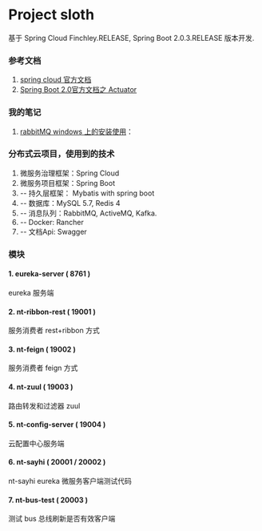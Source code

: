 # Project sloth

基于 Spring Cloud Finchley.RELEASE, Spring Boot 2.0.3.RELEASE 版本开发.

### 参考文档

1. [spring cloud 官方文档](http://cloud.spring.io/spring-cloud-static/Finchley.RELEASE/single/spring-cloud.html)
2. [Spring Boot 2.0官方文档之 Actuator](https://blog.csdn.net/alinyua/article/details/80009435)

### 我的笔记
1. [rabbitMQ windows 上的安装使用](http://note.youdao.com/noteshare?id=0b6edbde0c742173518c3a1d7ea789d9&sub=927FD980DEB0497ABF59DFA5008DE4DE)：

### 分布式云项目，使用到的技术

1. 微服务治理框架：Spring Cloud
2. 微服务项目框架：Spring Boot
3. -- 持久层框架： Mybatis with spring boot
4. -- 数据库：MySQL 5.7, Redis 4
5. -- 消息队列：RabbitMQ, ActiveMQ, Kafka.
6. -- Docker: Rancher  
7. -- 文档Api: Swagger

### 模块

#### 1. eureka-server ( 8761 )
eureka 服务端

#### 2. nt-ribbon-rest ( 19001 )
服务消费者 rest+ribbon 方式

#### 3. nt-feign ( 19002 )
服务消费者 feign 方式

#### 4. nt-zuul ( 19003 )
路由转发和过滤器 zuul

#### 5. nt-config-server ( 19004 )
云配置中心服务端

#### 6. nt-sayhi ( 20001 / 20002 )
nt-sayhi eureka 微服务客户端测试代码

#### 7. nt-bus-test ( 20003 )
测试 bus 总线刷新是否有效客户端
